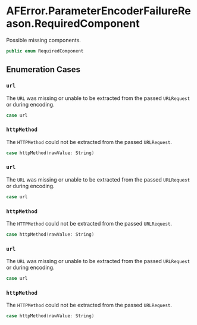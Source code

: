 # AFError.ParameterEncoderFailureReason.RequiredComponent

Possible missing components.

``` swift
public enum RequiredComponent 
```

## Enumeration Cases

### `url`

The `URL` was missing or unable to be extracted from the passed `URLRequest` or during encoding.

``` swift
case url
```

### `httpMethod`

The `HTTPMethod` could not be extracted from the passed `URLRequest`.

``` swift
case httpMethod(rawValue: String)
```

### `url`

The `URL` was missing or unable to be extracted from the passed `URLRequest` or during encoding.

``` swift
case url
```

### `httpMethod`

The `HTTPMethod` could not be extracted from the passed `URLRequest`.

``` swift
case httpMethod(rawValue: String)
```

### `url`

The `URL` was missing or unable to be extracted from the passed `URLRequest` or during encoding.

``` swift
case url
```

### `httpMethod`

The `HTTPMethod` could not be extracted from the passed `URLRequest`.

``` swift
case httpMethod(rawValue: String)
```

